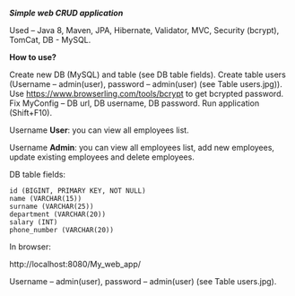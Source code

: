 **_Simple web CRUD application_**

Used – Java 8, Maven, JPA, Hibernate, Validator, MVC, Security (bcrypt),
TomCat, DB - MySQL.

**How to use?**

Create new DB (MySQL) and table (see DB table fields).
Create table users (Username – admin(user), password
– admin(user) (see Table users.jpg)).
Use https://www.browserling.com/tools/bcrypt to get bcrypted password.
Fix MyConfig – DB url, DB username, DB password.
Run application (Shift+F10).

Username **User**: you can view all employees list.

Username **Admin**: you can view all employees list, add new employees,
update existing employees and delete employees.

DB table fields:

    id (BIGINT, PRIMARY KEY, NOT NULL)
    name (VARCHAR(15))
    surname (VARCHAR(25))
    department (VARCHAR(20))
    salary (INT)
    phone_number (VARCHAR(20))

In browser:

http://localhost:8080/My_web_app/

Username – admin(user), password – admin(user) (see Table users.jpg).
